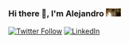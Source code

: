 ### Hi there 👋, I'm Alejandro <img src="https://raw.githubusercontent.com/algope/algope/master/media/tenor.gif" width="30px">

[![Twitter Follow](https://img.shields.io/twitter/follow/algope_?label=Twitter&style=social)](https://twitter.com/algope_)
[![LinkedIn](https://img.shields.io/badge/LinkedIn--_.svg?style=social&logo=linkedin)](https://www.linkedin.com/in/algope/)


<!--
**algope/algope** is a ✨ _special_ ✨ repository because its `README.md` (this file) appears on your GitHub profile.

Here are some ideas to get you started:

- 🔭 I’m currently working on ...
- 🌱 I’m currently learning ...
- 👯 I’m looking to collaborate on ...
- 🤔 I’m looking for help with ...
- 💬 Ask me about ...
- 📫 How to reach me: ...
- 😄 Pronouns: ...
- ⚡ Fun fact: ...
-->
